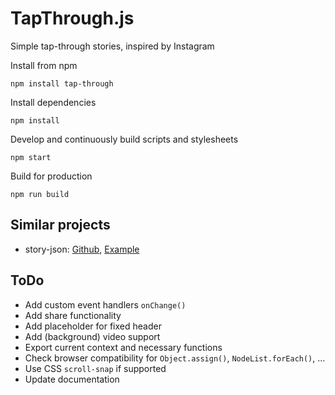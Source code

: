 # TapThrough.js

Simple tap-through stories, inspired by Instagram

Install from npm

```
npm install tap-through
```

Install dependencies

```
npm install
```

Develop and continuously build scripts and stylesheets

```
npm start
```

Build for production

```
npm run build
```

## Similar projects
- story-json: [Github](https://github.com/micnews/story-json), [Example](https://mic.com/stories/327/what-happens-in-your-brain-when-you-listen-to-music)

## ToDo
- Add custom event handlers `onChange()`
- Add share functionality
- Add placeholder for fixed header
- Add (background) video support
- Export current context and necessary functions
- Check browser compatibility for `Object.assign()`, `NodeList.forEach()`, ...
- Use CSS `scroll-snap` if supported
- Update documentation
